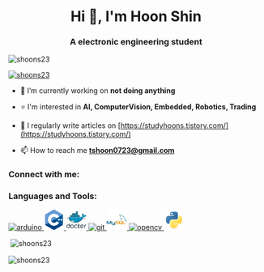 <h1 align="center">Hi 👋, I'm Hoon Shin</h1>
<h3 align="center">A electronic engineering student</h3>

<p align="left"> <img src="https://komarev.com/ghpvc/?username=shoons23&label=Profile%20views&color=0e75b6&style=flat" alt="shoons23" /> </p>

<p align="left"> <a href="https://github.com/ryo-ma/github-profile-trophy"><img src="https://github-profile-trophy.vercel.app/?username=shoons23" alt="shoons23" /></a> </p>

- 🔭 I’m currently working on **not doing anything**

- ⭐ I'm interested in **AI, ComputerVision, Embedded, Robotics, Trading**  

- 📝 I regularly write articles on [https://studyhoons.tistory.com/](https://studyhoons.tistory.com/)

- 📫 How to reach me **tshoon0723@gmail.com**

<h3 align="left">Connect with me:</h3>
<p align="left">
</p>

<h3 align="left">Languages and Tools:</h3>
<p align="left"> <a href="https://www.arduino.cc/" target="_blank" rel="noreferrer"> <img src="https://cdn.worldvectorlogo.com/logos/arduino-1.svg" alt="arduino" width="40" height="40"/> </a> <a href="https://www.w3schools.com/cpp/" target="_blank" rel="noreferrer"> <img src="https://raw.githubusercontent.com/devicons/devicon/master/icons/cplusplus/cplusplus-original.svg" alt="cplusplus" width="40" height="40"/> </a> <a href="https://www.docker.com/" target="_blank" rel="noreferrer"> <img src="https://raw.githubusercontent.com/devicons/devicon/master/icons/docker/docker-original-wordmark.svg" alt="docker" width="40" height="40"/> </a> <a href="https://git-scm.com/" target="_blank" rel="noreferrer"> <img src="https://www.vectorlogo.zone/logos/git-scm/git-scm-icon.svg" alt="git" width="40" height="40"/> </a> <a href="https://www.mysql.com/" target="_blank" rel="noreferrer"> <img src="https://raw.githubusercontent.com/devicons/devicon/master/icons/mysql/mysql-original-wordmark.svg" alt="mysql" width="40" height="40"/> </a> <a href="https://opencv.org/" target="_blank" rel="noreferrer"> <img src="https://www.vectorlogo.zone/logos/opencv/opencv-icon.svg" alt="opencv" width="40" height="40"/> </a> <a href="https://www.python.org" target="_blank" rel="noreferrer"> <img src="https://raw.githubusercontent.com/devicons/devicon/master/icons/python/python-original.svg" alt="python" width="40" height="40"/> </a> </p>

<p>&nbsp;<img align="center" src="https://github-readme-stats.vercel.app/api?username=shoons23&show_icons=true&locale=en" alt="shoons23" /></p>

<p><img align="center" src="https://github-readme-streak-stats.herokuapp.com/?user=shoons23&" alt="shoons23" /></p>
